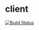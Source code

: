 # client

[![Build Status](https://travis-ci.com/pollenize/client.svg?branch=master)](https://travis-ci.com/pollenize/client)
